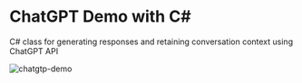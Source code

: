 # ChatGPT Demo with C#
C# class for generating responses and retaining conversation context using ChatGPT API

![chatgtp-demo](https://user-images.githubusercontent.com/9497415/230140341-b9cab02e-8bcf-4672-b2e1-4c1853b20fd4.gif)
